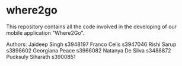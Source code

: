 # where2go

This repository contains all the code involved in the developing of our mobile application "Where2Go".

Authors:
Jaideep Singh	s3948197
Franco Celis	s3947046
Rishi Sarup	s3898602
Georgiana Peace	s3966082
Natanya De Silva	s3488872
Pucksuly Siharath	s3900851
